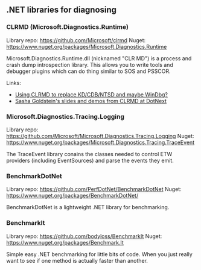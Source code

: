 
.NET libraries for diagnosing
------------------------------

### CLRMD (Microsoft.Diagnostics.Runtime) ###

Library repo: <https://github.com/Microsoft/clrmd>
Nuget: <https://www.nuget.org/packages/Microsoft.Diagnostics.Runtime>

Microsoft.Diagnostics.Runtime.dll (nicknamed "CLR MD") is a process and crash dump introspection library. This allows you to write tools and debugger plugins which can do thing similar to SOS and PSSCOR.

Links:

- [Using CLRMD to replace KD/CDB/NTSD and maybe WinDbg?](http://blogs.microsoft.co.il/pavely/2015/05/14/using-clrmd-to-replace-kdcdbntsd-and-maybe-windbg/)
- [Sasha Goldstein's slides and demos from CLRMD at DotNext](https://twitter.com/goldshtn/status/675326898000535552)

### Microsoft.Diagnostics.Tracing.Logging ###

Library repo: <https://github.com/Microsoft/Microsoft.Diagnostics.Tracing.Logging>
Nuget: <https://www.nuget.org/packages/Microsoft.Diagnostics.Tracing.TraceEvent>

The TraceEvent library conains the classes needed to control ETW providers (including EventSources) and parse the events they emit.

### BenchmarkDotNet ###

Library repo: <https://github.com/PerfDotNet/BenchmarkDotNet>
Nuget: <https://www.nuget.org/packages/BenchmarkDotNet/>

BenchmarkDotNet is a lightweight .NET library for benchmarking.

### BenchmarkIt ###

Library repo: <https://github.com/bodyloss/BenchmarkIt>
Nuget: <https://www.nuget.org/packages/Benchmark.It>

Simple easy .NET benchmarking for little bits of code. When you just really want to see if one method is actually faster than another.
